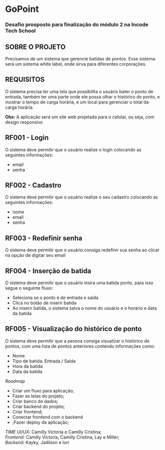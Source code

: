 # GoPoint
### Desafio prosposto para finalização do módulo 2 na Incode Tech School

## SOBRE O PROJETO

Precisamos de um sistema que gerencie batidas de pontos. Esse sistema será um sistema white label, onde sirva para diferentes corporações. 

## REQUISITOS

O sistema precisa ter uma tela que possibilita o usuário bater o ponto de entrada, também ter uma parte onde ele possa olhar o histórico do ponto, e mostrar o tempo de carga horária, e um local para gerenciar o total da carga horária.

**Obs:** A aplicação será um site web projetada para o celular, ou seja, com design responsivo

## RF001 - Login
O sistema deve permitir que o usuário realize o login colocando as seguintes informações:
- email
- senha

## RF002 - Cadastro
O sistema deve permitir que o usuário realize o seu cadastro colocando as seguintes informações:
- nome
- email
- senha

## RF003 - Redefinir senha
O sistema deve permitir que o usuário consiga redefinir sua senha ao clicar na opção de digitar seu email

## RF004 - Inserção de batida
O sistema deve permitir que o usuário insira uma batida ponto, para isso segue o seguinte fluxo:
- Seleciona se o ponto é de entrada e saída
- Clica no botão de inserir batida
- Ao inserir batida, o sistema salva o nome do usuário e o horário e data da batida

## RF005 - Visualização do histórico de ponto
O sistema deve permitir que a pessoa consiga visualizar o histórico de pontos, com uma lista de pontos anteriores contendo informações como:
- Nome
- Tipo de batida: Entrada / Saída
- Hora da batida
- Data da batida

*Roadmap*
- Criar um fluxo para aplicação;
- Fazer as telas do projeto;
- Criar banco de dados;
- Criar backend do projeto;
- Criar frontend;
- Conectar frontend com o backend
- ;Fazer deploy da aplicação;

 *TIME*
 *UI/UX:* Camilly Victoria e Camilly Cristina;<br>
 *Frontend:* Camilly Victoria, Camilly Cristina, Lay e Miller;<br>
 *Backend:* Kayky, Jadilson e Iori












